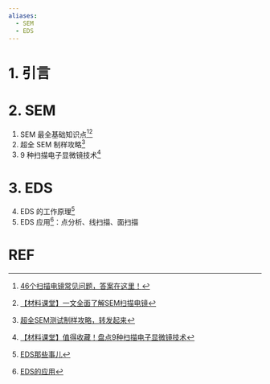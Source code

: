 ```yaml
---
aliases:
  - SEM
  - EDS
---
```

# 1. 引言 

# 2. SEM 
1. SEM 最全基础知识点[^1][^2]
2. 超全 SEM 制样攻略[^3]
3. 9 种扫描电子显微镜技术[^6]

# 3. EDS 
4. EDS 的工作原理[^4]
5. EDS 应用[^5]：点分析、线扫描、面扫描
# REF
[^1]: [46个扫描电镜常见问题，答案在这里！](https://mp.weixin.qq.com/s/eRPTcaYPTeSddTv7PKnang)
[^2]: [【材料课堂】一文全面了解SEM扫描电镜](https://mp.weixin.qq.com/s/oOgWFOdF8FmqaJtTGD_bqw)
[^3]: [超全SEM测试制样攻略，转发起来](https://mp.weixin.qq.com/s/W7mGe2_kBiCdeDQguN3oSA)
[^4]: [EDS那些事儿](https://mp.weixin.qq.com/s/pBcFBtOGyE6kR_RuA8b5MA)
[^5]: [EDS的应用](https://mp.weixin.qq.com/s/opzgzI72tRCnLxvTBGCizA)

[^6]: [【材料课堂】值得收藏！盘点9种扫描电子显微镜技术](https://mp.weixin.qq.com/s/gmabyLlH1MkxBwJPm93kZQ)
